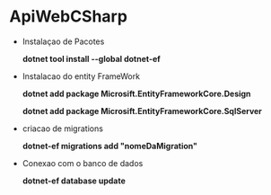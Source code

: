 # ApiWebCSharp

* Instalaçao de Pacotes

  **dotnet tool install --global dotnet-ef**

* Instalacao do entity FrameWork

  **dotnet add package Microsift.EntityFrameworkCore.Design**

  **dotnet add package Microsift.EntityFrameworkCore.SqlServer**
  

* criacao de migrations </b>


  **dotnet-ef migrations add "nomeDaMigration"**

* Conexao com o banco de dados
 
    **dotnet-ef database update**
